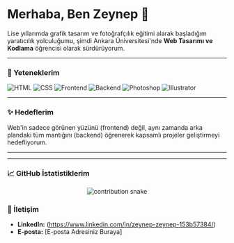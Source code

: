 # Merhaba, Ben Zeynep 👋

Lise yıllarımda grafik tasarım ve fotoğrafçılık eğitimi alarak başladığım yaratıcılık yolculuğumu, şimdi Ankara Üniversitesi'nde **Web Tasarımı ve Kodlama** öğrencisi olarak sürdürüyorum.

---

### 🚀 Yeteneklerim

![HTML](https://img.shields.io/badge/HTML5-E34F26?style=flat-square&logo=html5&logoColor=white)
![CSS](https://img.shields.io/badge/CSS3-1572B6?style=flat-square&logo=css3&logoColor=white)
![Frontend](https://img.shields.io/badge/Frontend-3178C6?style=flat-square&logo=react&logoColor=white)
![Backend](https://img.shields.io/badge/Backend-47A248?style=flat-square&logo=node.js&logoColor=white)
![Photoshop](https://img.shields.io/badge/Photoshop-31A8FF?style=flat-square&logo=adobephotoshop&logoColor=white)
![Illustrator](https://img.shields.io/badge/Illustrator-FF9A00?style=flat-square&logo=adobeillustrator&logoColor=white)

---

### ✨ Hedeflerim

Web'in sadece görünen yüzünü (frontend) değil, aynı zamanda arka plandaki tüm mantığını (backend) öğrenerek kapsamlı projeler geliştirmeyi hedefliyorum.

---

---
### 📈 GitHub İstatistiklerim

<p align="center">
  <img src="https://github.com/zeynepdemirbass23-blip/zeynepdemirbass23-blip/raw/output/github-contribution-grid-snake.svg" alt="contribution snake" />
</p>

### 💬 İletişim

* **LinkedIn:** (https://www.linkedin.com/in/zeynep-zeynep-153b57384/)
* **E-posta:** [E-posta Adresiniz Buraya]
